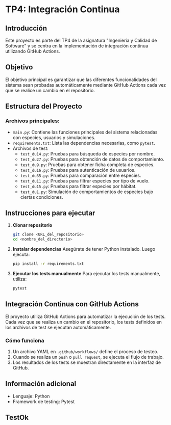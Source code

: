 # TP4: Integración Continua

## Introducción
Este proyecto es parte del TP4 de la asignatura "Ingeniería y Calidad de Software" y se centra en la implementación de integración continua utilizando GitHub Actions.

## Objetivo
El objetivo principal es garantizar que las diferentes funcionalidades del sistema sean probadas automáticamente mediante GitHub Actions cada vez que se realice un cambio en el repositorio.

## Estructura del Proyecto
### Archivos principales:
- `main.py`: Contiene las funciones principales del sistema relacionadas con especies, usuarios y simulaciones.
- `requirements.txt`: Lista las dependencias necesarias, como `pytest`.
- Archivos de test:
  - `test_du14.py`: Pruebas para búsqueda de especies por nombre.
  - `test_du27.py`: Pruebas para obtención de datos de comportamiento.
  - `test_du9.py`: Pruebas para obtener ficha completa de especies.
  - `test_du16.py`: Pruebas para autenticación de usuarios.
  - `test_du35.py`: Pruebas para comparación entre especies.
  - `test_du11.py`: Pruebas para filtrar especies por tipo de vuelo.
  - `test_du15.py`: Pruebas para filtrar especies por hábitat.
  - `test_du1.py`: Simulación de comportamientos de especies bajo ciertas condiciones.

## Instrucciones para ejecutar
1. **Clonar repositorio**
   ```bash
   git clone <URL_del_repositorio>
   cd <nombre_del_directorio>
   ```

2. **Instalar dependencias**
   Asegúrate de tener Python instalado. Luego ejecuta:
   ```bash
   pip install -r requirements.txt
   ```

3. **Ejecutar los tests manualmente**
   Para ejecutar los tests manualmente, utiliza:
   ```bash
   pytest
   ```

## Integración Continua con GitHub Actions
El proyecto utiliza GitHub Actions para automatizar la ejecución de los tests. Cada vez que se realiza un cambio en el repositorio, los tests definidos en los archivos de test se ejecutan automáticamente.

### Cómo funciona
1. Un archivo YAML en `.github/workflows/` define el proceso de testeo.
2. Cuando se realiza un `push` o `pull request`, se ejecuta el flujo de trabajo.
3. Los resultados de los tests se muestran directamente en la interfaz de GitHub.


## Información adicional
- Lenguaje: Python
- Framework de testing: Pytest

## TestOk
